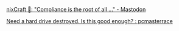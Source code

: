 
[nixCraft 🐧: "Compliance is the root of all …" - Mastodon](https://mastodon.social/@nixCraft/112084612189308888)

[Need a hard drive destroyed. Is this good enough? : pcmasterrace](https://old.reddit.com/r/pcmasterrace/comments/1bslktz/need_a_hard_drive_destroyed_is_this_good_enough/)
